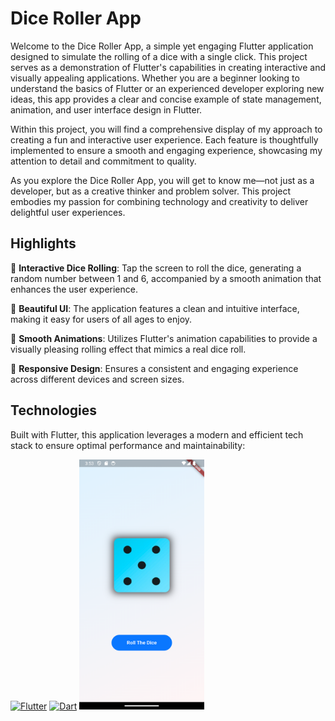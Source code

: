# Dice Roller App

Welcome to the Dice Roller App, a simple yet engaging Flutter application designed to simulate the rolling of a dice with a single click. This project serves as a demonstration of Flutter's capabilities in creating interactive and visually appealing applications. Whether you are a beginner looking to understand the basics of Flutter or an experienced developer exploring new ideas, this app provides a clear and concise example of state management, animation, and user interface design in Flutter.

Within this project, you will find a comprehensive display of my approach to creating a fun and interactive user experience. Each feature is thoughtfully implemented to ensure a smooth and engaging experience, showcasing my attention to detail and commitment to quality.

As you explore the Dice Roller App, you will get to know me—not just as a developer, but as a creative thinker and problem solver. This project embodies my passion for combining technology and creativity to deliver delightful user experiences.

## Highlights

🎲 **Interactive Dice Rolling**: Tap the screen to roll the dice, generating a random number between 1 and 6, accompanied by a smooth animation that enhances the user experience.

🎨 **Beautiful UI**: The application features a clean and intuitive interface, making it easy for users of all ages to enjoy.

🚀 **Smooth Animations**: Utilizes Flutter's animation capabilities to provide a visually pleasing rolling effect that mimics a real dice roll.

📱 **Responsive Design**: Ensures a consistent and engaging experience across different devices and screen sizes.

## Technologies

Built with Flutter, this application leverages a modern and efficient tech stack to ensure optimal performance and maintainability:

[![Flutter](https://img.shields.io/badge/Flutter-02569B?style=for-the-badge&logo=flutter&logoColor=white)](https://flutter.dev/)
[![Dart](https://img.shields.io/badge/Dart-0175C2?style=for-the-badge&logo=dart&logoColor=white)](https://dart.dev/)
<img src="assets/dice-images/AppPreview.png" width="200" height="400"/>